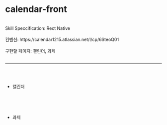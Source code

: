 # calendar-front

<br>
Skill Speccification: Rect Native
<br><br>
컨벤션: https://calendar1215.atlassian.net/l/cp/6SteoQ01
<br><br>
구현할 페이지: 캘린더, 과제
<br><br>

--------------------------------------------------------------------------

<br><br>
- 캘린더
<br><br>

<br><br>
- 과제
<br><br>
